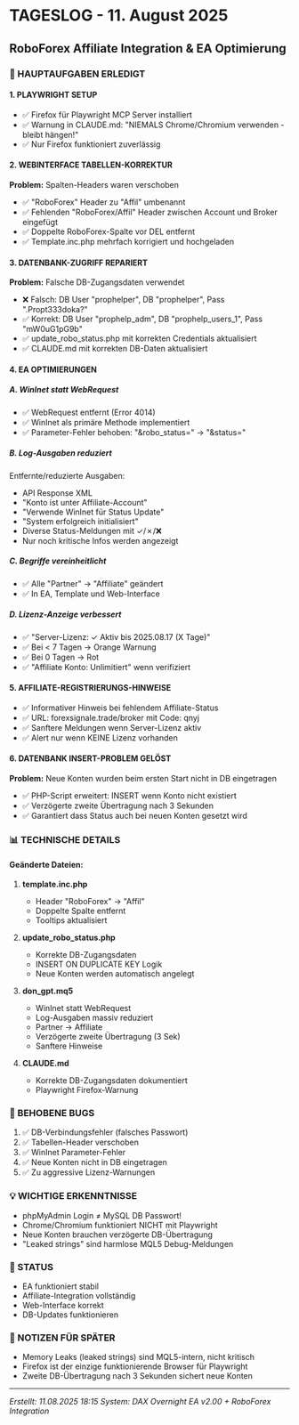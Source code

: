 # TAGESLOG - 11. August 2025
## RoboForex Affiliate Integration & EA Optimierung

### 🎯 HAUPTAUFGABEN ERLEDIGT

#### 1. PLAYWRIGHT SETUP
- ✅ Firefox für Playwright MCP Server installiert
- ✅ Warnung in CLAUDE.md: "NIEMALS Chrome/Chromium verwenden - bleibt hängen!"
- ✅ Nur Firefox funktioniert zuverlässig

#### 2. WEBINTERFACE TABELLEN-KORREKTUR
**Problem:** Spalten-Headers waren verschoben
- ✅ "RoboForex" Header zu "Affil" umbenannt
- ✅ Fehlenden "RoboForex/Affil" Header zwischen Account und Broker eingefügt
- ✅ Doppelte RoboForex-Spalte vor DEL entfernt
- ✅ Template.inc.php mehrfach korrigiert und hochgeladen

#### 3. DATENBANK-ZUGRIFF REPARIERT
**Problem:** Falsche DB-Zugangsdaten verwendet
- ❌ Falsch: DB User "prophelper", DB "prophelper", Pass ".Propt333doka?"
- ✅ Korrekt: DB User "prophelp_adm", DB "prophelp_users_1", Pass "mW0uG1pG9b"
- ✅ update_robo_status.php mit korrekten Credentials aktualisiert
- ✅ CLAUDE.md mit korrekten DB-Daten aktualisiert

#### 4. EA OPTIMIERUNGEN

##### A. WinInet statt WebRequest
- ✅ WebRequest entfernt (Error 4014)
- ✅ WinInet als primäre Methode implementiert
- ✅ Parameter-Fehler behoben: "&robo_status=" → "&status="

##### B. Log-Ausgaben reduziert
Entfernte/reduzierte Ausgaben:
- API Response XML
- "Konto ist unter Affiliate-Account"
- "Verwende WinInet für Status Update"
- "System erfolgreich initialisiert"
- Diverse Status-Meldungen mit ✓/✗/❌
- Nur noch kritische Infos werden angezeigt

##### C. Begriffe vereinheitlicht
- ✅ Alle "Partner" → "Affiliate" geändert
- ✅ In EA, Template und Web-Interface

##### D. Lizenz-Anzeige verbessert
- ✅ "Server-Lizenz: ✓ Aktiv bis 2025.08.17 (X Tage)"
- ✅ Bei < 7 Tagen → Orange Warnung
- ✅ Bei 0 Tagen → Rot
- ✅ "Affiliate Konto: Unlimitiert" wenn verifiziert

#### 5. AFFILIATE-REGISTRIERUNGS-HINWEISE
- ✅ Informativer Hinweis bei fehlendem Affiliate-Status
- ✅ URL: forexsignale.trade/broker mit Code: qnyj
- ✅ Sanftere Meldungen wenn Server-Lizenz aktiv
- ✅ Alert nur wenn KEINE Lizenz vorhanden

#### 6. DATENBANK INSERT-PROBLEM GELÖST
**Problem:** Neue Konten wurden beim ersten Start nicht in DB eingetragen
- ✅ PHP-Script erweitert: INSERT wenn Konto nicht existiert
- ✅ Verzögerte zweite Übertragung nach 3 Sekunden
- ✅ Garantiert dass Status auch bei neuen Konten gesetzt wird

### 📊 TECHNISCHE DETAILS

#### Geänderte Dateien:
1. **template.inc.php**
   - Header "RoboForex" → "Affil"
   - Doppelte Spalte entfernt
   - Tooltips aktualisiert

2. **update_robo_status.php**
   - Korrekte DB-Zugangsdaten
   - INSERT ON DUPLICATE KEY Logik
   - Neue Konten werden automatisch angelegt

3. **don_gpt.mq5**
   - WinInet statt WebRequest
   - Log-Ausgaben massiv reduziert
   - Partner → Affiliate
   - Verzögerte zweite Übertragung (3 Sek)
   - Sanftere Hinweise

4. **CLAUDE.md**
   - Korrekte DB-Zugangsdaten dokumentiert
   - Playwright Firefox-Warnung

### 🐛 BEHOBENE BUGS
1. ✅ DB-Verbindungsfehler (falsches Passwort)
2. ✅ Tabellen-Header verschoben
3. ✅ WinInet Parameter-Fehler
4. ✅ Neue Konten nicht in DB eingetragen
5. ✅ Zu aggressive Lizenz-Warnungen

### 💡 WICHTIGE ERKENNTNISSE
- phpMyAdmin Login ≠ MySQL DB Passwort!
- Chrome/Chromium funktioniert NICHT mit Playwright
- Neue Konten brauchen verzögerte DB-Übertragung
- "Leaked strings" sind harmlose MQL5 Debug-Meldungen

### 🔄 STATUS
- EA funktioniert stabil
- Affiliate-Integration vollständig
- Web-Interface korrekt
- DB-Updates funktionieren

### 📝 NOTIZEN FÜR SPÄTER
- Memory Leaks (leaked strings) sind MQL5-intern, nicht kritisch
- Firefox ist der einzige funktionierende Browser für Playwright
- Zweite DB-Übertragung nach 3 Sekunden sichert neue Konten

---
*Erstellt: 11.08.2025 18:15*
*System: DAX Overnight EA v2.00 + RoboForex Integration*
